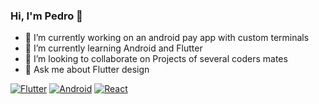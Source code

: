 ### Hi, I'm Pedro  👋
- 🔭 I’m currently working on an android pay app with custom terminals
- 🌱 I’m currently learning Android and Flutter
- 👯 I’m looking to collaborate on Projects of several coders mates
- 💬 Ask me about Flutter design

[![Flutter][Flutter]][Flutter-url]
[![Android][Android]][Android-url]
[![React][React.js]][React-url]


[React.js]: https://img.shields.io/badge/React-20232A?style=for-the-badge&logo=react&logoColor=61DAFB
[React-url]: https://reactjs.org/
[Flutter]: https://img.shields.io/badge/Flutter-20232A?style=for-the-badge&logo=flutter&logoColor=13b9fd
[Flutter-url]: https://flutter.dev/
[Android]: https://img.shields.io/badge/Android-20232A?style=for-the-badge&logo=android&logoColor=3ddc84
[Android-url]: https://developer.android.com/


